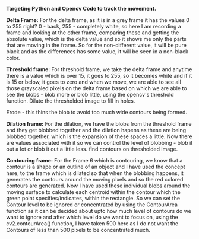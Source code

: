**Targeting
Python and Opencv Code to track the movement.**

**Delta Frame:**
For the delta frame, as it is in a grey frame it has the values 0 to 255 right? 0 - back, 255 - completely white, so here I am recording a frame and looking at the other frame, comparing these and getting the absolute value, which is the delta value and so it shows me only the parts that are moving in the frame. So for the non-different value, it will be pure black and as the differences has some value, it will be seen in a non-black color.

**Threshold frame:**
For threshold frame, we take the delta frame and anytime there is a value which is over 15, it goes to 255, so it becomes white and if it is 15 or below, it goes to zero and when we move, we are able to  see all those grayscaled pixels on the delta frame based on which we are able to see the blobs - blob more or blob little, using the opencv's threshold function. 
Dilate the thresholded image to fill in holes.

Erode -  this thins the blob to avoid too much wide contours being formed.

**Dilation frame:**
For the dilation, we have the blobs from the threshold frame and they get blobbed together and the dilation hapens as these are being blobbed together, which is the expansion of these spaces a little. Now there are values associated with it so we can control the level of blobbing - blob it out a lot or blob it out a little less.
find contours on thresholded image.

**Contouring frame:**
For the Frame 6 which is contouring, we know that a contour is a shape or an outline of an object and I have used the concept here, to the frame which is dilated so that when the blobbing happens, it generates the contours around the moving pixels and so the red colored contours are generated. Now I have used these individual blobs around the moving surface to calculate each centroid within the contour which the green point specifies/indicates, within the rectangle.
So we can set the Contour level to be ignored or concentrated by using the ContourArea function as it can be decided about upto how much level of contours do we want to ignore and after which level do we want to focus on, using the cv2.contourArea() function, I have taken 500 here as I do not want the Contours of less than 500 pixels to be concentrated much.
